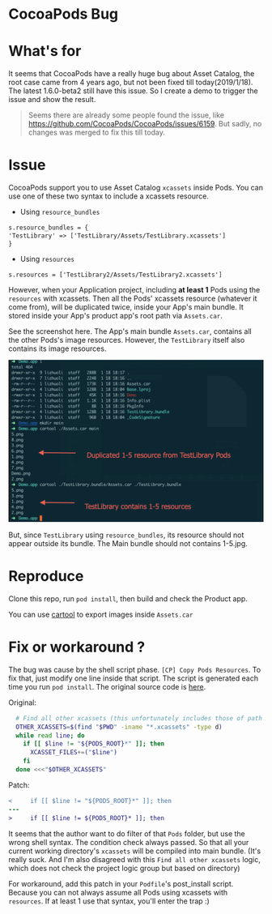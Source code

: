 # CocoaPods Bug


# What's for

It seems that CocoaPods have a really huge bug about Asset Catalog, the root case came from 4 years ago, but not been fixed till today(2019/1/18). The latest 1.6.0-beta2 still have this issue. So I create a demo to trigger the issue and show the result.

> Seems there are already some people found the issue, like https://github.com/CocoaPods/CocoaPods/issues/6159. But sadly, no changes was merged to fix this till today.

# Issue

CocoaPods support you to use Asset Catalog `xcassets` inside Pods. You can use one of these two syntax to include a xcassets resource.

+ Using `resource_bundles`

```
s.resource_bundles = {
'TestLibrary' => ['TestLibrary/Assets/TestLibrary.xcassets']
}
```

+ Using `resources`

```
s.resources = ['TestLibrary2/Assets/TestLibrary2.xcassets']
```

However, when your Application project, including **at least 1** Pods using the `resources` with xcassets. Then all the Pods' xcassets resource (whatever it come from), will be duplicated twice, inside your App's main bundle. It stored inside your App's product app's root path via `Assets.car`.

See the screenshot here. The App's main bundle `Assets.car`, contains all the other Pods's image resources. However, the `TestLibrary` itself also contains its image resources.

![](./Bug.png)

But, since `TestLibrary` using `resource_bundles`, its resource should not appear outside its bundle. The Main bundle should not contains 1-5.jpg.

# Reproduce

Clone this repo, run `pod install`, then build and check the Product app.

You can use [cartool](https://github.com/steventroughtonsmith/cartool) to export images inside `Assets.car`

# Fix or workaround ?

The bug was cause by the shell script phase. `[CP] Copy Pods Resources`. To fix that, just modify one line inside that script. The script is generated each time you run `pod install`. The original source code is [here](https://github.com/CocoaPods/CocoaPods/blob/master/lib/cocoapods/generator/copy_resources_script.rb).

Original:

```bash
  # Find all other xcassets (this unfortunately includes those of path pods and other targets).
  OTHER_XCASSETS=$(find "$PWD" -iname "*.xcassets" -type d)
  while read line; do
    if [[ $line != "${PODS_ROOT}*" ]]; then
      XCASSET_FILES+=("$line")
    fi
  done <<<"$OTHER_XCASSETS"
```

Patch:

```diff
<     if [[ $line != "${PODS_ROOT}*" ]]; then
---
>     if [[ $line != ${PODS_ROOT}* ]]; then
```

It seems that the author want to do filter of that `Pods` folder, but use the wrong shell syntax. The condition check always passed. So that all your current working directory's `xcassets` will be compiled into main bundle. (It's really suck. And I'm also disagreed with this `Find all other xcassets` logic, which does not check the project logic group but based on directory)

For workaround, add this patch in your `Podfile`'s post_install script. Because you can not always assume all Pods using xcassets with `resources`. If at least 1 use that syntax, you'll enter the trap :)


